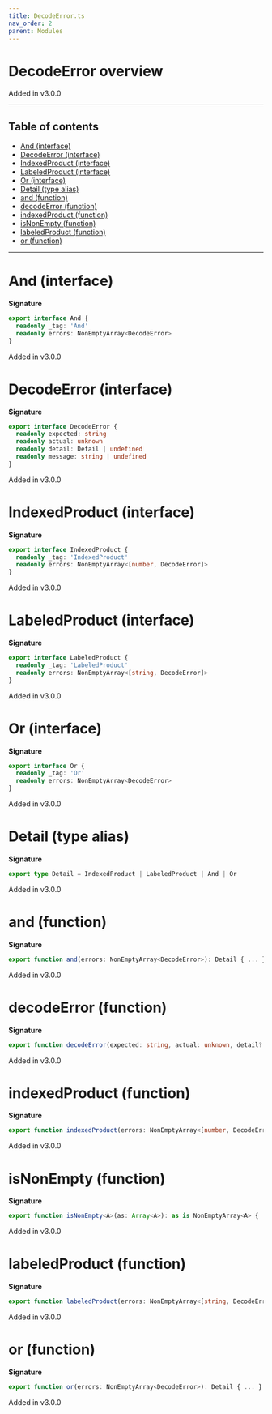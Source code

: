 ```yaml
---
title: DecodeError.ts
nav_order: 2
parent: Modules
---
```


# DecodeError overview

Added in v3.0.0

---

<h2 class="text-delta">Table of contents</h2>

- [And (interface)](#and-interface)
- [DecodeError (interface)](#decodeerror-interface)
- [IndexedProduct (interface)](#indexedproduct-interface)
- [LabeledProduct (interface)](#labeledproduct-interface)
- [Or (interface)](#or-interface)
- [Detail (type alias)](#detail-type-alias)
- [and (function)](#and-function)
- [decodeError (function)](#decodeerror-function)
- [indexedProduct (function)](#indexedproduct-function)
- [isNonEmpty (function)](#isnonempty-function)
- [labeledProduct (function)](#labeledproduct-function)
- [or (function)](#or-function)

---

# And (interface)

**Signature**

```ts
export interface And {
  readonly _tag: 'And'
  readonly errors: NonEmptyArray<DecodeError>
}
```

Added in v3.0.0

# DecodeError (interface)

**Signature**

```ts
export interface DecodeError {
  readonly expected: string
  readonly actual: unknown
  readonly detail: Detail | undefined
  readonly message: string | undefined
}
```

Added in v3.0.0

# IndexedProduct (interface)

**Signature**

```ts
export interface IndexedProduct {
  readonly _tag: 'IndexedProduct'
  readonly errors: NonEmptyArray<[number, DecodeError]>
}
```

Added in v3.0.0

# LabeledProduct (interface)

**Signature**

```ts
export interface LabeledProduct {
  readonly _tag: 'LabeledProduct'
  readonly errors: NonEmptyArray<[string, DecodeError]>
}
```

Added in v3.0.0

# Or (interface)

**Signature**

```ts
export interface Or {
  readonly _tag: 'Or'
  readonly errors: NonEmptyArray<DecodeError>
}
```

Added in v3.0.0

# Detail (type alias)

**Signature**

```ts
export type Detail = IndexedProduct | LabeledProduct | And | Or
```

Added in v3.0.0

# and (function)

**Signature**

```ts
export function and(errors: NonEmptyArray<DecodeError>): Detail { ... }
```

Added in v3.0.0

# decodeError (function)

**Signature**

```ts
export function decodeError(expected: string, actual: unknown, detail?: Detail): DecodeError { ... }
```

Added in v3.0.0

# indexedProduct (function)

**Signature**

```ts
export function indexedProduct(errors: NonEmptyArray<[number, DecodeError]>): Detail { ... }
```

Added in v3.0.0

# isNonEmpty (function)

**Signature**

```ts
export function isNonEmpty<A>(as: Array<A>): as is NonEmptyArray<A> { ... }
```

Added in v3.0.0

# labeledProduct (function)

**Signature**

```ts
export function labeledProduct(errors: NonEmptyArray<[string, DecodeError]>): Detail { ... }
```

Added in v3.0.0

# or (function)

**Signature**

```ts
export function or(errors: NonEmptyArray<DecodeError>): Detail { ... }
```

Added in v3.0.0
